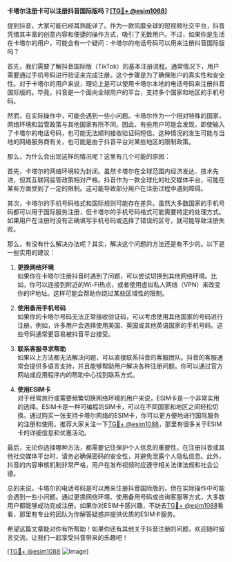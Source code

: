 **卡塔尔注册卡可以注册抖音国际版吗？[[TG💪+ @esim1088](https://t.me/s/esim1088)]**

提到抖音，大家可能已经耳熟能详了。作为一款风靡全球的短视频社交平台，抖音凭借其丰富的创意内容和便捷的操作方式，吸引了无数用户。不过，如果你是生活在卡塔尔的用户，可能会有一个疑问：卡塔尔的电话号码可以用来注册抖音国际版吗？

首先，我们需要了解抖音国际版（TikTok）的基本注册流程。通常情况下，用户需要通过手机号码进行验证来完成注册。这个步骤是为了确保账户的真实性和安全性。对于卡塔尔的用户来说，理论上是可以使用卡塔尔本地的电话号码来注册抖音国际版的。毕竟，抖音是一个面向全球用户的平台，支持多个国家和地区的手机号码。

然而，在实际操作中，可能会遇到一些小问题。卡塔尔作为一个相对特殊的国家，网络环境和监管政策与其他国家有所不同。因此，有些用户可能会发现，即使输入了卡塔尔的电话号码，也可能无法顺利接收验证码短信。这种情况的发生可能与当地的网络服务商有关，也可能是由于抖音平台对某些地区的限制政策。

那么，为什么会出现这样的情况呢？这里有几个可能的原因：

首先，卡塔尔的网络环境较为封闭。虽然卡塔尔在全球范围内经济发达、技术先进，但其互联网监管政策相对严格。抖音作为一款全球化的社交媒体平台，可能在某些方面受到了一定的限制。这可能导致部分用户在注册过程中遇到障碍。

其次，卡塔尔的手机号码格式和国际规则可能存在差异。虽然大多数国家的手机号码都可以用于国际服务注册，但卡塔尔的手机号码格式可能需要特定的处理方式。如果用户在注册时没有正确填写手机号码或选择了错误的区号，就可能导致注册失败。

那么，有没有什么解决办法呢？其实，解决这个问题的方法还是有不少的。以下是一些实用的建议：

1. **更换网络环境**  
   如果你在卡塔尔注册抖音时遇到了问题，可以尝试切换到其他网络环境。比如，你可以连接到附近的Wi-Fi热点，或者使用虚拟私人网络（VPN）来改变你的IP地址。这样可能会帮助你绕过某些区域性的限制。

2. **使用备用手机号码**  
   如果你的卡塔尔号码无法正常接收验证码，可以考虑使用其他国家的号码进行注册。例如，许多用户会选择使用美国、英国或其他英语国家的手机号码。这些号码通常更容易被抖音平台接受。

3. **联系客服寻求帮助**  
   如果以上方法都无法解决问题，可以直接联系抖音的客服团队。抖音的客服通常会提供多语言支持，并且能够帮助用户解决各种注册问题。你可以通过官方网站或应用程序内的帮助中心找到联系方式。

4. **使用ESIM卡**  
   对于经常旅行或需要频繁切换网络环境的用户来说，ESIM卡是一个非常实用的选择。ESIM卡是一种可编程的SIM卡，可以在不同国家和地区之间轻松切换。通过购买一张支持卡塔尔网络的ESIM卡，你可以更方便地进行国际服务的注册和使用。推荐大家关注一下[TG💪+ @esim1088](https://t.me/s/esim1088)，那里有很多关于ESIM卡的详细信息和优惠活动。

最后，无论你选择哪种方法，都需要记住保护个人信息的重要性。在注册抖音或其他社交媒体平台时，请务必确保密码的安全性，并避免泄露个人隐私信息。此外，抖音的内容审核机制非常严格，用户在发布视频时应遵守相关法律法规和社会公德。

总的来说，卡塔尔的电话号码是可以用来注册抖音国际版的，但在实际操作中可能会遇到一些小问题。通过更换网络环境、使用备用号码或咨询客服等方式，大多数用户都能够成功完成注册。如果你对ESIM卡感兴趣，不妨去[TG💪+ @esim1088](https://t.me/s/esim1088)看看，那里有专业的团队为你解答疑惑并提供优质的ESIM卡服务。

希望这篇文章能对你有所帮助！如果你还有其他关于抖音注册的问题，欢迎随时留言交流。让我们一起享受抖音带来的乐趣吧！

[[TG💪+ @esim1088](https://t.me/s/esim1088) ![Image](https://i.postimg.cc/4NQfJmqS/Snipaste-2025-05-13-00-14-12.png)]